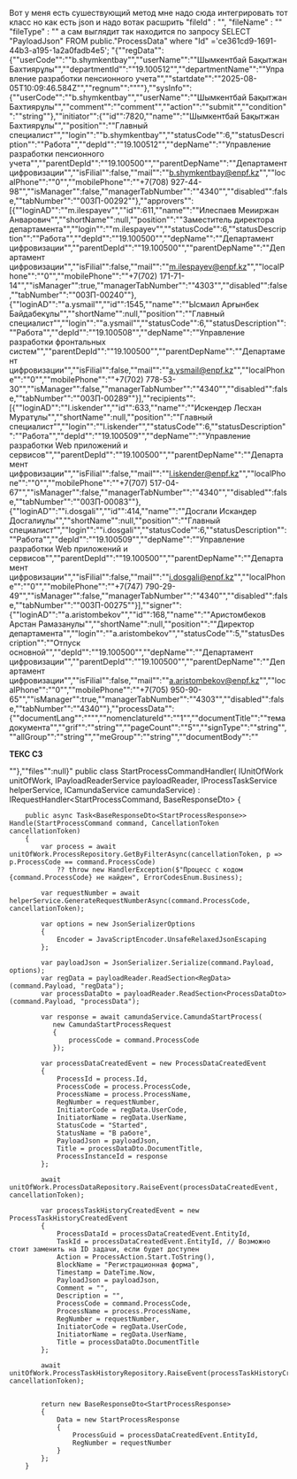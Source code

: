  Вот у меня есть сушествующий метод мне надо сюда интегрировать тот класс но как есть json и надо вотак расшрить "fileId" : "",
            "fileName" : ""
            "fileType" : ""
 а сам  выглядит так находится по запросу SELECT "PayloadJson" 
FROM public."ProcessData"
where "Id" ='ce361cd9-1691-44b3-a195-1a2a0fadb4e5'; "{""regData"":{""userCode"":""b.shymkentbay"",""userName"":""Шымкентбай Бақытжан Бахтиярұлы"",""departmentId"":""19.100512"",""departmentName"":""Управление разработки пенсионного учета"",""startdate"":""2025-08-05T10:09:46.584Z"",""regnum"":""""},""sysInfo"":{""userCode"":""b.shymkentbay"",""userName"":""Шымкентбай Бақытжан Бахтиярұлы"",""comment"":""comment"",""action"":""submit"",""condition"":""string""},""initiator"":{""id"":7820,""name"":""Шымкентбай Бақытжан Бахтиярұлы"",""position"":""Главный специалист"",""login"":""b.shymkentbay"",""statusCode"":6,""statusDescription"":""Работа"",""depId"":""19.100512"",""depName"":""Управление разработки пенсионного учета"",""parentDepId"":""19.100500"",""parentDepName"":""Департамент цифровизации"",""isFilial"":false,""mail"":""b.shymkentbay@enpf.kz"",""localPhone"":""0"",""mobilePhone"":""+7(708) 927-44-98"",""isManager"":false,""managerTabNumber"":""4340"",""disabled"":false,""tabNumber"":""00ЗП-00292""},""approvers"":[{""loginAD"":""m.ilespayev"",""id"":611,""name"":""Илеспаев Меииржан Анварович"",""shortName"":null,""position"":""Заместитель директора департамента"",""login"":""m.ilespayev"",""statusCode"":6,""statusDescription"":""Работа"",""depId"":""19.100500"",""depName"":""Департамент цифровизации"",""parentDepId"":""19.100500"",""parentDepName"":""Департамент цифровизации"",""isFilial"":false,""mail"":""m.ilespayev@enpf.kz"",""localPhone"":""0"",""mobilePhone"":""+7(702) 171-71-14"",""isManager"":true,""managerTabNumber"":""4303"",""disabled"":false,""tabNumber"":""00ЗП-00240""},{""loginAD"":""a.ysmail"",""id"":1545,""name"":""Ысмаил Арғынбек Байдабекұлы"",""shortName"":null,""position"":""Главный специалист"",""login"":""a.ysmail"",""statusCode"":6,""statusDescription"":""Работа"",""depId"":""19.100508"",""depName"":""Управление разработки фронтальных систем"",""parentDepId"":""19.100500"",""parentDepName"":""Департамент цифровизации"",""isFilial"":false,""mail"":""a.ysmail@enpf.kz"",""localPhone"":""0"",""mobilePhone"":""+7(702) 778-53-30"",""isManager"":false,""managerTabNumber"":""4340"",""disabled"":false,""tabNumber"":""00ЗП-00289""}],""recipients"":[{""loginAD"":""l.iskender"",""id"":633,""name"":""Искендер Лесхан Муратұлы"",""shortName"":null,""position"":""Главный специалист"",""login"":""l.iskender"",""statusCode"":6,""statusDescription"":""Работа"",""depId"":""19.100509"",""depName"":""Управление разработки Web приложений и сервисов"",""parentDepId"":""19.100500"",""parentDepName"":""Департамент цифровизации"",""isFilial"":false,""mail"":""l.iskender@enpf.kz"",""localPhone"":""0"",""mobilePhone"":""+7(707) 517-04-67"",""isManager"":false,""managerTabNumber"":""4340"",""disabled"":false,""tabNumber"":""00ЗП-00083""},{""loginAD"":""i.dosgali"",""id"":414,""name"":""Досгали Искандер Досгалиұлы"",""shortName"":null,""position"":""Главный специалист"",""login"":""i.dosgali"",""statusCode"":6,""statusDescription"":""Работа"",""depId"":""19.100509"",""depName"":""Управление разработки Web приложений и сервисов"",""parentDepId"":""19.100500"",""parentDepName"":""Департамент цифровизации"",""isFilial"":false,""mail"":""i.dosgali@enpf.kz"",""localPhone"":""0"",""mobilePhone"":""+7(747) 790-29-49"",""isManager"":false,""managerTabNumber"":""4340"",""disabled"":false,""tabNumber"":""00ЗП-00275""}],""signer"":{""loginAD"":""a.aristombekov"",""id"":168,""name"":""Аристомбеков Арстан Рамазанулы"",""shortName"":null,""position"":""Директор департамента"",""login"":""a.aristombekov"",""statusCode"":5,""statusDescription"":""Отпуск основной"",""depId"":""19.100500"",""depName"":""Департамент цифровизации"",""parentDepId"":""19.100500"",""parentDepName"":""Департамент цифровизации"",""isFilial"":false,""mail"":""a.aristombekov@enpf.kz"",""localPhone"":""0"",""mobilePhone"":""+7(705) 950-90-65"",""isManager"":true,""managerTabNumber"":""4303"",""disabled"":false,""tabNumber"":""4340""},""processData"":{""documentLang"":"""",""nomenclatureId"":""1"",""documentTitle"":""тема документа"",""grif"":""string"",""pageCount"":""5"",""signType"":""string"",""allGroup"":""string"",""meGroup"":""string"",""documentBody"":""<p><strong>ТЕКС&nbsp;СЗ</strong></p>""},""files"":null}"
  public class StartProcessCommandHandler(
    IUnitOfWork unitOfWork,
    IPayloadReaderService payloadReader,
    IProcessTaskService helperService,
    ICamundaService camundaService)
    : IRequestHandler<StartProcessCommand, BaseResponseDto<StartProcessResponse>>
    {

        public async Task<BaseResponseDto<StartProcessResponse>> Handle(StartProcessCommand command, CancellationToken cancellationToken)
        {
            var process = await unitOfWork.ProcessRepository.GetByFilterAsync(cancellationToken, p => p.ProcessCode == command.ProcessCode)
                ?? throw new HandlerException($"Процесс с кодом {command.ProcessCode} не найден", ErrorCodesEnum.Business);

            var requestNumber = await helperService.GenerateRequestNumberAsync(command.ProcessCode, cancellationToken);

            var options = new JsonSerializerOptions
            {
                Encoder = JavaScriptEncoder.UnsafeRelaxedJsonEscaping
            };

            var payloadJson = JsonSerializer.Serialize(command.Payload, options);
            var regData = payloadReader.ReadSection<RegData>(command.Payload, "regData");
            var processDataDto = payloadReader.ReadSection<ProcessDataDto>(command.Payload, "processData");

            var response = await camundaService.CamundaStartProcess(
               new CamundaStartProcessRequest
               {
                   processCode = command.ProcessCode
               });

            var processDataCreatedEvent = new ProcessDataCreatedEvent
            {
                ProcessId = process.Id,
                ProcessCode = process.ProcessCode,
                ProcessName = process.ProcessName,
                RegNumber = requestNumber,
                InitiatorCode = regData.UserCode,
                InitiatorName = regData.UserName,
                StatusCode = "Started",
                StatusName = "В работе",
                PayloadJson = payloadJson,
                Title = processDataDto.DocumentTitle,
                ProcessInstanceId = response
            };

            await unitOfWork.ProcessDataRepository.RaiseEvent(processDataCreatedEvent, cancellationToken);

            var processTaskHistoryCreatedEvent = new ProcessTaskHistoryCreatedEvent
            {
                ProcessDataId = processDataCreatedEvent.EntityId,
                TaskId = processDataCreatedEvent.EntityId, // Возможно стоит заменить на ID задачи, если будет доступен
                Action = ProcessAction.Start.ToString(),
                BlockName = "Регистрационная форма",
                Timestamp = DateTime.Now,
                PayloadJson = payloadJson,
                Comment = "",
                Description = "",
                ProcessCode = command.ProcessCode,
                ProcessName = process.ProcessName,
                RegNumber = requestNumber,
                InitiatorCode = regData.UserCode,
                InitiatorName = regData.UserName,
                Title = processDataDto.DocumentTitle
            };

            await unitOfWork.ProcessTaskHistoryRepository.RaiseEvent(processTaskHistoryCreatedEvent, cancellationToken);

            
            return new BaseResponseDto<StartProcessResponse>
            {
                Data = new StartProcessResponse
                {
                    ProcessGuid = processDataCreatedEvent.EntityId,
                    RegNumber = requestNumber
                }
            };
        }

